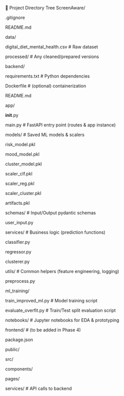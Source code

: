 📂 Project Directory Tree
ScreenAware/

.gitignore

README.md

data/

digital_diet_mental_health.csv # Raw dataset

processed/ # Any cleaned/prepared versions

backend/

requirements.txt # Python dependencies

Dockerfile # (optional) containerization

README.md

app/

__init__.py

main.py # FastAPI entry point (routes & app instance)

models/ # Saved ML models & scalers

risk_model.pkl

mood_model.pkl

cluster_model.pkl

scaler_clf.pkl

scaler_reg.pkl

scaler_cluster.pkl

artifacts.pkl

schemas/ # Input/Output pydantic schemas

user_input.py

services/ # Business logic (prediction functions)

classifier.py

regressor.py

clusterer.py

utils/ # Common helpers (feature engineering, logging)

preprocess.py

ml_training/

train_improved_ml.py # Model training script

evaluate_overfit.py # Train/Test split evaluation script

notebooks/ # Jupyter notebooks for EDA & prototyping

frontend/ # (to be added in Phase 4)

package.json

public/

src/

components/

pages/

services/ # API calls to backend